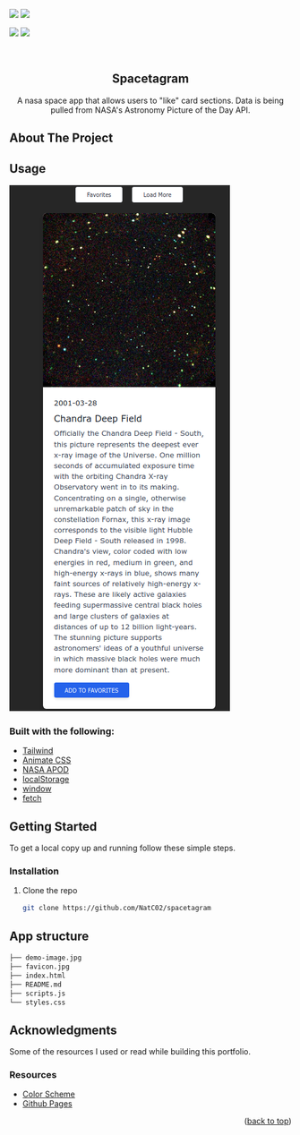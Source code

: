 <div id="top"></div
<!-- PROJECT SHIELDS -->

![](https://img.shields.io/badge/JavaScript-323330?style=for-the-badge&logo=javascript&logoColor=F7DF1E)
![](https://img.shields.io/badge/Tailwind_CSS-38B2AC?style=for-the-badge&logo=tailwind-css&logoColor=white)

![](https://img.shields.io/badge/HTML-239120?style=for-the-badge&logo=html5&logoColor=white)
![](https://img.shields.io/badge/CSS-239120?&style=for-the-badge&logo=css3&logoColor=white)


<!-- PROJECT LOGO -->
<br />
<div align="center">

  <h2 align="center">Spacetagram</h3>

  <p align="center">
    A nasa space app that allows users to "like" card sections. Data is being pulled from NASA's Astronomy Picture of the Day API.
  </p>
</div>

## About The Project

<!-- USAGE EXAMPLES -->

## Usage

![sephardic-center-demo](./demo-image.png)

### Built with the following:

- [Tailwind](https://tailwindcss.com/docs/installation)
- [Animate CSS](https://animate.style/)
- [NASA APOD](https://api.nasa.gov/)
- [localStorage](https://developer.mozilla.org/en-US/docs/Web/API/Window/localStorage)
- [window](https://developer.mozilla.org/en-US/docs/Web/API/Window)
- [fetch](https://developer.mozilla.org/en-US/docs/Web/API/Fetch_API)

<!-- GETTING STARTED -->

## Getting Started

To get a local copy up and running follow these simple steps.

### Installation

1. Clone the repo
   ```sh
   git clone https://github.com/NatC02/spacetagram
   ```

## App structure

```
├── demo-image.jpg
├── favicon.jpg
├── index.html
├── README.md
├── scripts.js
└── styles.css
```

<!-- CONTRIBUTING -->

## Acknowledgments

Some of the resources I used or read while building this portfolio.

### Resources

- [Color Scheme](https://coolors.co/)
- [Github Pages](https://docs.github.com/en/pages/getting-started-with-github-pages/creating-a-github-pages-site)

<p align="right">(<a href="#top">back to top</a>)</p>